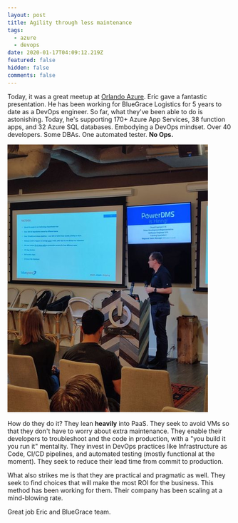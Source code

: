 ```yaml
---
layout: post
title: Agility through less maintenance
tags:
  - azure
  - devops
date: 2020-01-17T04:09:12.219Z
featured: false
hidden: false
comments: false
---
```

Today, it was a great meetup at [Orlando Azure](https://en.wikipedia.org/wiki/Disney_utilidor_system). Eric gave a fantastic presentation. He has been working for BlueGrace Logistics for 5 years to date as a DevOps engineer. So far, what they've been able to do is astonishing. Today, he's supporting 170+ Azure App Services, 38 function apps, and 32 Azure SQL databases. Embodying a DevOps mindset. Over 40 developers. Some DBAs. One automated tester. **No Ops.**

<!--more-->

![](/assets/uploads/600_488215220.jpeg "Azure and DevOps at BlueGrace")

How do they do it? They lean **heavily** into PaaS. They seek to avoid VMs so that they don't have to worry about extra maintenance. They enable their developers to troubleshoot and the code in production, with a "you build it you run it" mentality. They invest in DevOps practices like Infrastructure as Code, CI/CD pipelines, and automated testing (mostly functional at the moment). They seek to reduce their lead time from commit to production. 

What also strikes me is that they are practical and pragmatic as well. They seek to find choices that will make the most ROI for the business. This method has been working for them. Their company has been scaling at a mind-blowing rate.

Great job Eric and BlueGrace team.
